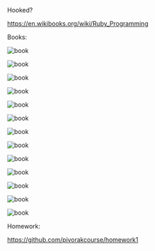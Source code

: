 Hooked?

https://en.wikibooks.org/wiki/Ruby_Programming


Books:

![book](i/b/b1.jpg)
<!-- .element width="12%" style="border:none;" -->
![book](i/b/b2.jpg)
<!-- .element width="12%" style="border:none;" -->
![book](i/b/b3.jpg)
<!-- .element width="12%" style="border:none;" -->
![book](i/b/b4.jpg)
<!-- .element width="12%" style="border:none;" -->
![book](i/b/b5.jpg)
<!-- .element width="12%" style="border:none;" -->
![book](i/b/b6.jpg)
<!-- .element width="12%" style="border:none;" -->
![book](i/b/b7.jpg)
<!-- .element width="12%" style="border:none;" -->
![book](i/b/b8.jpg)
<!-- .element width="12%" style="border:none;" -->
![book](i/b/b9.jpg)
<!-- .element width="12%" style="border:none;" -->
![book](i/b/b10.jpg)
<!-- .element width="12%" style="border:none;" -->
![book](i/b/b11.jpg)
<!-- .element width="12%" style="border:none;" -->
![book](i/b/b12.jpg)
<!-- .element width="12%" style="border:none;" -->
![book](i/b/b13.jpg)
<!-- .element width="12%" style="border:none;" -->


Homework:

https://github.com/pivorakcourse/homework1
